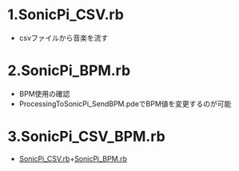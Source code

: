 # 1.SonicPi_CSV.rb
- csvファイルから音楽を流す
# 2.SonicPi_BPM.rb
- BPM使用の確認
- ProcessingToSonicPi_SendBPM.pdeでBPM値を変更するのが可能
# 3.SonicPi_CSV_BPM.rb
- [SonicPi_CSV.rb](#1.SonicPi_CSV.rb)+[SonicPi_BPM.rb](#2.SonicPi_BPM.rb)
